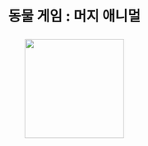 # <p align="center">동물 게임 : 머지 애니멀</p>

<p align="center">
<img src="https://github.com/gusdk337/AnimalGameResult/assets/51481890/e3d18a6d-008b-4106-90f3-b923aa9a54fc" width="200">
</p>
